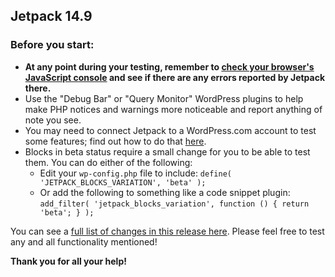 ## Jetpack 14.9

### Before you start:

- **At any point during your testing, remember to [check your browser's JavaScript console](https://wordpress.org/support/article/using-your-browser-to-diagnose-javascript-errors/#step-3-diagnosis) and see if there are any errors reported by Jetpack there.**
- Use the "Debug Bar" or "Query Monitor" WordPress plugins to help make PHP notices and warnings more noticeable and report anything of note you see.
- You may need to connect Jetpack to a WordPress.com account to test some features; find out how to do that [here](https://jetpack.com/support/getting-started-with-jetpack/).
- Blocks in beta status require a small change for you to be able to test them. You can do either of the following:
  - Edit your `wp-config.php` file to include: `define( 'JETPACK_BLOCKS_VARIATION', 'beta' );`
  - Or add the following to something like a code snippet plugin: `add_filter( 'jetpack_blocks_variation', function () { return 'beta'; } );`

You can see a [full list of changes in this release here](https://github.com/Automattic/jetpack-production/blob/trunk/CHANGELOG.md). Please feel free to test any and all functionality mentioned!

**Thank you for all your help!**
